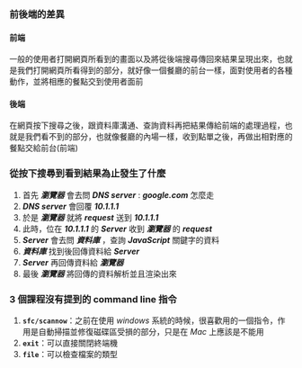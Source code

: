 ### 前後端的差異

#### 前端
一般的使用者打開網頁所看到的畫面以及將從後端搜尋傳回來結果呈現出來，也就是我們打開網頁所看得到的部分，就好像一個餐廳的前台一樣，面對使用者的各種動作，並將相應的餐點交到使用者面前

#### 後端
在網頁按下搜尋之後，跟資料庫溝通、查詢資料再把結果傳給前端的處理過程，也就是我們看不到的部分，也就像餐廳的內場一樣，收到點單之後，再做出相對應的餐點交給前台(前端)

### 從按下搜尋到看到結果為止發生了什麼

1. 首先 **_瀏覽器_** 會去問 **_DNS server_** : **_google.com_** 怎麼走
2. **_DNS server_** 會回覆 **_10.1.1.1_**
3. 於是 **_瀏覽器_** 就將 **_request_** 送到 **_10.1.1.1_**
4. 此時，位在 **_10.1.1.1_** 的 **_Server_** 收到 **_瀏覽器_** 的 **_request_**
5. **_Server_** 會去問 **_資料庫_** ，查詢 **_JavaScript_** 關鍵字的資料
6. **_資料庫_** 找到後回傳資料給 **_Server_**
7. **_Server_** 再回傳資料給 **_瀏覽器_**
8. 最後 **_瀏覽器_** 將回傳的資料解析並且渲染出來

### 3 個課程沒有提到的 command line 指令

1. **`sfc/scannow`**：之前在使用 _windows_ 系統的時候，很喜歡用的一個指令，作用是自動掃描並修復磁碟區受損的部分，只是在 _Mac_ 上應該是不能用
2. **`exit`**：可以直接關閉終端機
3. **`file`**：可以檢查檔案的類型
